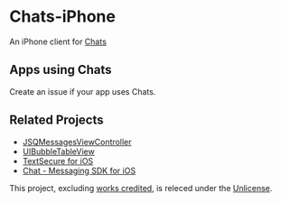 # Chats-iPhone

An iPhone client for [Chats][1]


## Apps using Chats

Create an issue if your app uses Chats.


## Related Projects

* [JSQMessagesViewController][10]
* [UIBubbleTableView][11]
* [TextSecure for iOS][12]
* [Chat - Messaging SDK for iOS][13]


This project, excluding [works credited][3], is releced under the [Unlicense][3].


[1]: https://github.com/acani/Chats
[2]: https://github.com/acani/Chats-iPhone/blob/master/CREDITS.md
[3]: http://unlicense.org
[10]: https://github.com/jessesquires/JSQMessagesViewController
[11]: http://alexbarinov.github.io/UIBubbleTableView/
[12]: https://github.com/WhisperSystems/TextSecure-iOS
[13]: http://www.binpress.com/app/chat-messaging-sdk-for-ios/1644
